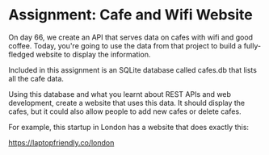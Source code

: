 # Assignment: Cafe and Wifi Website

On day 66, we create an API that serves data on cafes with wifi and good coffee.
Today, you're going to use the data from that project to build a fully-fledged
website to display the information.

Included in this assignment is an SQLite database called cafes.db that lists all
the cafe data.

Using this database and what you learnt about REST APIs and web development,
create a website that uses this data. It should display the cafes, but it could
also allow people to add new cafes or delete cafes.

For example, this startup in London has a website that does exactly this:

https://laptopfriendly.co/london

